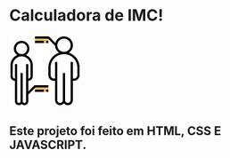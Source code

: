 # Calculadora de IMC!

![Alt text](image-1.png)

## Este projeto foi feito em HTML, CSS E JAVASCRIPT.